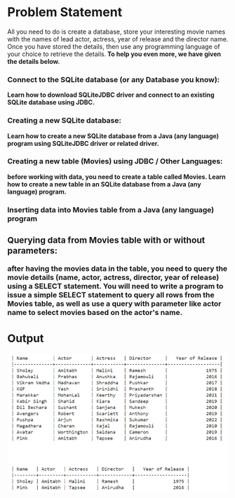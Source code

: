 # Problem Statement
All you need to do is create a database, store your interesting movie names with the names of lead actor, actress, year of release and the director name. Once you have stored the details, then use any programming language of your choice to retrieve the details.<b>
To help you even more, we have given the details below. <b>
<h3> Connect to the SQLite database (or any Database you know):</h3> Learn how to download SQLiteJDBC driver and connect to an existing SQLite database using JDBC.<b><h3>Creating a new SQLite database:</h3> Learn how to create a new SQLite database from a Java (any language) program using SQLiteJDBC driver or related driver.<b><h3>Creating a new table (Movies) using JDBC / Other Languages:</h3> before working with data, you need to create a table called Movies. Learn how to create a new table in an SQLite database from a Java (any language) program.<b><h3>Inserting data into Movies table from a Java (any language) program<b><h3>Querying data from Movies table with or without parameters:</h3> <p> after having the movies data in the table, you need to query the movie details (name, actor, actress, director, year of release) using a SELECT statement. You will need to write a program to issue a simple SELECT statement to query all rows from the Movies table, as well as use a query with parameter like actor name to select movies based on the actor's name.</p><b><b>
<h2> Output </h2>
<img src="Output_Image.jpg" alt="Output Image" >
